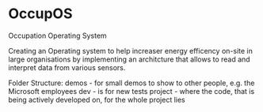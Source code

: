 OccupOS
=======

Occupation Operating System

Creating an Operating system to help increaser energy efficency on-site in large organisations 
by implementing an architcture that allows to read and interpret data from various sensors.

Folder Structure:
demos - for small demos to show to other people, e.g. the Microsoft employees
dev - is for new tests
project - where the code, that is being actively developed on, for the whole project lies
